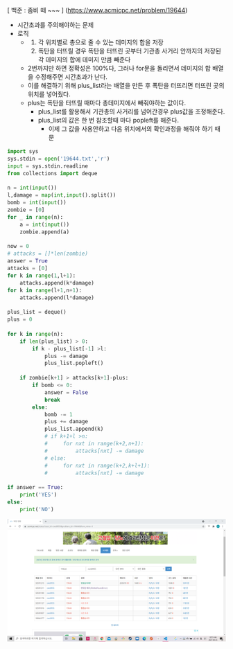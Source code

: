[ 백준 : 좀비 떼 ~~~ ] (https://www.acmicpc.net/problem/19644)



- 시간초과를 주의해야하는 문제
- 로직
  - 1. 각 위치별로 총으로 줄 수 있는 데미지의 합을 저장
    2. 폭탄을 터뜨릴 경우 폭탄을 터뜨린 곳부터 기관총 사거리 안까지의 저장된 각 데미지의 합에 데미지 만큼 빼준다
  - 2번까지만 하면 정확성은 100%다, 그러나 for문을 돌리면서 데미지의 합 배열을 수정해주면 시간초과가 난다. 
  - 이를 해결하기 위해 plus_list라는 배열을 만든 후 폭탄을 터뜨리면 터뜨린 곳의 위치를 넣어줬다.
  - plus는 폭탄을 터뜨릴 때마다 총데미지에서 빼줘야하는 값이다.
    - plus_list를 활용해서 기관총의 사거리를 넘어간경우 plus값을 조정해준다.
    - plus_list의 값은 한 번 참조할때 마다 popleft를 해준다.
      - 이제 그 값을 사용안하고 다음 위치에서의 확인과정을 해줘야 하기 때문



```python
import sys
sys.stdin = open('19644.txt','r')
input = sys.stdin.readline
from collections import deque

n = int(input())
l,damage = map(int,input().split())
bomb = int(input())
zombie = [0]
for _ in range(n):
    a = int(input())
    zombie.append(a)

now = 0
# attacks = []*len(zombie)
answer = True
attacks = [0]
for k in range(1,l+1):
    attacks.append(k*damage)
for k in range(l+1,n+1):
    attacks.append(l*damage)

plus_list = deque()
plus = 0

for k in range(n):
    if len(plus_list) > 0:
        if k - plus_list[-1] >l:
            plus -= damage
            plus_list.popleft()

    if zombie[k+1] > attacks[k+1]-plus:
        if bomb <= 0:
            answer = False
            break
        else:
            bomb -= 1
            plus += damage
            plus_list.append(k)
            # if k+1+l >n:
            #     for nxt in range(k+2,n+1):
            #         attacks[nxt] -= damage
            # else:
            #     for nxt in range(k+2,k+l+1):
            #         attacks[nxt] -= damage

if answer == True:
    print('YES')
else:
    print('NO')

```

![20210825_044647](20210825_044647.png)

